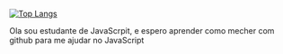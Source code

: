 
[![Top Langs](https://github-readme-stats.vercel.app/api/top-langs/?username=CotocoDoido&layout=compact)](https://github.com/anuraghazra/github-readme-stats)

Ola sou estudante de JavaScrpit, e espero aprender como mecher com github para me ajudar no JavaScript
